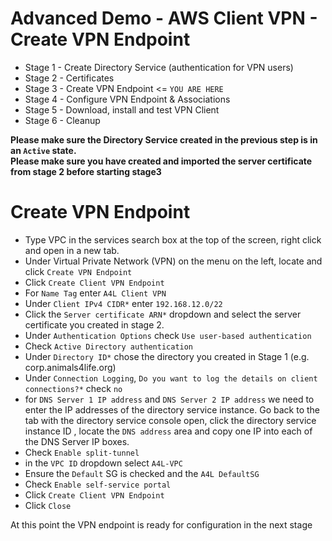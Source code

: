 # Advanced Demo - AWS Client VPN - Create VPN Endpoint


- Stage 1 - Create Directory Service (authentication for VPN users) 
- Stage 2 - Certificates 
- Stage 3 - Create VPN Endpoint <= `YOU ARE HERE`
- Stage 4 - Configure VPN Endpoint & Associations
- Stage 5 - Download, install and test VPN Client
- Stage 6 - Cleanup

**Please make sure the Directory Service created in the previous step is in an `Active` state.**  
**Please make sure you have created and imported the server certificate from stage 2 before starting stage3**  

# Create VPN Endpoint

- Type VPC in the services search box at the top of the screen, right click and open in a new tab.  
- Under Virtual Private Network (VPN) on the menu on the left, locate and click `Create VPN Endpoint`  
- Click `Create Client VPN Endpoint`  
- For `Name Tag` enter `A4L Client VPN`  
- Under `Client IPv4 CIDR*` enter `192.168.12.0/22`  
- Click the `Server certificate ARN*` dropdown and select the server certificate you created in stage 2.  
- Under `Authentication Options` check `Use user-based authentication`  
- Check `Active Directory authentication`  
- Under `Directory ID*` chose the directory you created in Stage 1 (e.g. corp.animals4life.org) 
- Under `Connection Logging`, `Do you want to log the details on client connections?*` check `no`  
- for `DNS Server 1 IP address` and `DNS Server 2 IP address` we need to enter the IP addresses of the directory service instance. Go back to the tab with the directory service console open, click the directory service instance ID , locate the `DNS address` area and copy one IP into each of the DNS Server IP boxes.  
- Check `Enable split-tunnel`  
- in the `VPC ID` dropdown select `A4L-VPC`  
- Ensure the `Default` SG is checked and the `A4L DefaultSG`
- Check `Enable self-service portal`  
- Click `Create Client VPN Endpoint`  
- Click `Close`  

At this point the VPN endpoint is ready for configuration in the next stage
